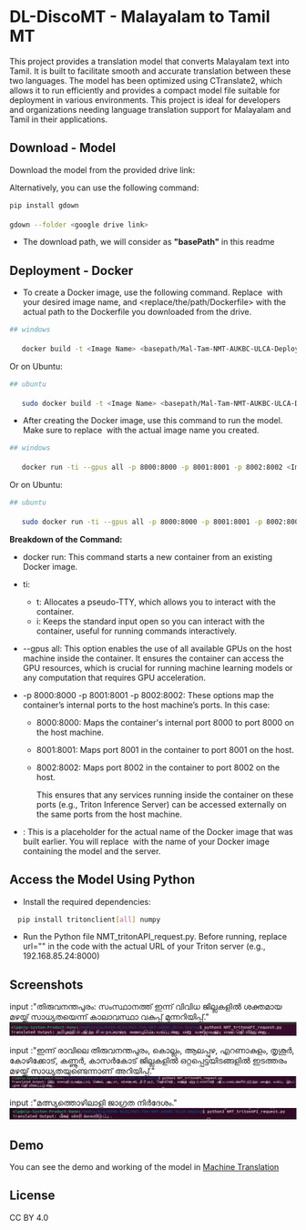 # DL-DiscoMT - Malayalam to Tamil MT 

 This project provides a translation model that converts Malayalam text into Tamil. It is built to facilitate smooth and accurate translation between these two languages. The model has been optimized using CTranslate2, which allows it to run efficiently and provides a compact model file suitable for deployment in various environments. This project is ideal for developers and organizations needing language translation support for Malayalam and Tamil in their applications.
   
## Download - Model

Download the model from the provided drive link: 

   <google drive link>

Alternatively, you can use the following command:

```bash
pip install gdown

gdown --folder <google drive link>

```
* The download path, we will consider as **"basePath"** in this readme

## Deployment - Docker  

* To create a Docker image, use the following command. Replace <Image Name> with your desired image name, and <replace/the/path/Dockerfile> with the actual path to the Dockerfile you downloaded from the drive.


```bash
## windows

   docker build -t <Image Name> <basepath/Mal-Tam-NMT-AUKBC-ULCA-Deploy/>
```
Or on Ubuntu:
```bash
## ubuntu

   sudo docker build -t <Image Name> <basepath/Mal-Tam-NMT-AUKBC-ULCA-Deploy/>
```

* After creating the Docker image, use this command to run the model. Make sure to replace <Image Name> with the actual image name you created.

```bash
## windows

   docker run -ti --gpus all -p 8000:8000 -p 8001:8001 -p 8002:8002 <Image Name>
```
Or on Ubuntu:
```bash
## ubuntu

   sudo docker run -ti --gpus all -p 8000:8000 -p 8001:8001 -p 8002:8002 <Image Name>
```
**Breakdown of the Command:**

- docker run: This command starts a new container from an existing Docker image.

- ti:

  - t: Allocates a pseudo-TTY, which allows you to interact with the container.
  - i: Keeps the standard input open so you can interact with the container, useful for running commands interactively.
- --gpus all: This option enables the use of all available GPUs on the host machine inside the container. It ensures the container can access the GPU resources, which is crucial for running machine learning models or any computation that requires GPU acceleration.

- -p 8000:8000 -p 8001:8001 -p 8002:8002: These options map the container’s internal ports to the host machine’s ports. In this case:

  - 8000:8000: Maps the container's internal port 8000 to port 8000 on the host machine.
  - 8001:8001: Maps port 8001 in the container to port 8001 on the host.
  - 8002:8002: Maps port 8002 in the container to port 8002 on the host.

    This ensures that any services running inside the container on these ports (e.g., Triton Inference Server) can be accessed externally on the same ports from the host machine.

- <Image Name>: This is a placeholder for the actual name of the Docker image that was built earlier. You will replace <Image Name> with the name of your Docker image containing the model and the server.



## Access the Model Using Python 

* Install the required dependencies:

```bash
  pip install tritonclient[all] numpy
```

* Run the Python file NMT_tritonAPI_request.py. Before running, replace url="<url of triton server>" in the code with the actual URL of your Triton server (e.g., 192.168.85.24:8000)




## Screenshots
input :"തിരുവനന്തപുരം: സംസ്ഥാനത്ത് ഇന്ന് വിവിധ ജില്ലകളിൽ ശക്തമായ മഴയ്ക്ക് സാധ്യതയെന്ന് കാലാവസ്ഥാ വകുപ്പ് മുന്നറിയിപ്പ്."
<br>
![App Screenshot](https://github.com/aashiqlove/code/blob/main/mlta/Picture1.png?raw=true)


input :"ഇന്ന് രാവിലെ തിരുവനന്തപുരം, കൊല്ലം, ആലപ്പുഴ, എറണാകുളം, തൃശൂർ, കോഴിക്കോട്, കണ്ണൂർ, കാസർകോട് ജില്ലകളിൽ ഒറ്റപ്പെട്ടയിടങ്ങളിൽ ഇടത്തരം മഴയ്ക്ക് സാധ്യതയുണ്ടെന്നാണ് അറിയിപ്പ്."
<br>
![App Screenshot ](https://github.com/aashiqlove/code/blob/main/mlta/Picture2.png?raw=true)


input :"മത്സ്യത്തൊഴിലാളി ജാഗ്രത നിർദേശം."
<br>
![App Screenshot](https://github.com/aashiqlove/code/blob/main/mlta/Picture3.png?raw=true)


## Demo

You can see the demo and working of the model in 
[Machine Translation](https://searchko.co.in/transaukbc/)


## License
CC BY 4.0 
